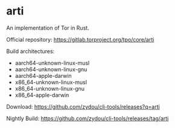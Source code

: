 # arti

An implementation of Tor in Rust.

Official repository: https://gitlab.torproject.org/tpo/core/arti

Build architectures:

- aarch64-unknown-linux-musl
- aarch64-unknown-linux-gnu
- aarch64-apple-darwin
- x86_64-unknown-linux-musl
- x86_64-unknown-linux-gnu
- x86_64-apple-darwin

Download: https://github.com/zydou/cli-tools/releases?q=arti

Nightly Build: https://github.com/zydou/cli-tools/releases/tag/arti
